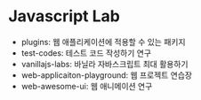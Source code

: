 # Javascript Lab

- plugins: 웹 애플리케이션에 적용할 수 있는 패키지
- test-codes: 테스트 코드 작성하기 연구
- vanillajs-labs: 바닐라 자바스크립트 최대 활용하기
- web-applicaiton-playground: 웹 프로젝트 연습장
- web-awesome-ui: 웹 애니메이션 연구
